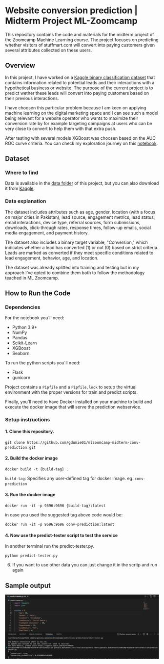 # Website conversion prediction | Midterm Project ML-Zoomcamp

This repository contains the code and materials for the midterm project of the Zoomcamp Machine Learning course. The project focuses on predicting whether visitors of stuffmart.com will convert into paying customers given several attributes collected on these users.

## Overview

In this project, I have worked on a [Kaggle binary classification dataset](https://www.kaggle.com/datasets/muhammadshahidazeem/customer-conversion-dataset-for-stuffmart-com) that contains information related to potential leads and their interactions with a hypothetical business or website. The purpose of the current project is to predict wether these leads will convert into paying customers based on their previous interactions. 

I have choosen this particular problem because I am keen on applying machine learning on the digital marketing space and I can see such a model being relevant for a website operator who wants to maximize their conversion rate by for example targeting campaigns at users who can be very close to convert to help them with that extra push.

After testing with several models XGBoost was choosen based on the AUC ROC curve criteria. You can check my exploration journey on this [notebook](https://github.com/gdumie01/mlzoomcamp-midterm-conv-prediction/blob/main/notebook.ipynb).

## Dataset

### Where to find

Data is available in the [data folder](https://github.com/gdumie01/mlzoomcamp-midterm-conv-prediction/tree/main/data) of this project, but you can also download it from [Kaggle](https://www.kaggle.com/datasets/muhammadshahidazeem/customer-conversion-dataset-for-stuffmart-com).

### Data explanation

The dataset includes attributes such as age, gender, location (with a focus on major cities in Pakistan), lead source, engagement metrics, lead status, email interactions, device type, referral sources, form submissions, downloads, click-through rates, response times, follow-up emails, social media engagement, and payment history. 

The dataset also includes a binary target variable, "Conversion," which indicates whether a lead has converted (1) or not (0) based on strict criteria. Leads are marked as converted if they meet specific conditions related to lead engagement, behavior, age, and location.

The dataset was already splitted into training and testing but in my approach I've opted to combine them both to follow the methodology teached in ML Zoomcamp.

## How to Run the Code

### Dependencies
For the notebook you´ll need:
- Python 3.9+
- NumPy
- Pandas
- Scikit-Learn
- XGBoost
- Seaborn

To run the python scripts you´ll need:
- Flask
- gunicorn

Project contains a `Pipfile` and a `Pipfile.lock` to setup the virtual environment with the proper versions for train and predict scripts.

Finally, you´ll need to have Docker installed on your machine to build and execute the docker image that will serve the prediction webservice.

### Setup instructions

#### 1. Clone this repository.
```
git clone https://github.com/gdumie01/mlzoomcamp-midterm-conv-prediction.git
```
#### 2. Build the docker image
```
docker build -t {build-tag} .
```
`build-tag`: Specifies any user-defined tag for docker image. eg. `conv-prediction`

#### 3. Run the docker image

```
docker run -it -p 9696:9696 {build-tag}:latest
```
in case you used the suggested tag above code would be:
```
docker run -it -p 9696:9696 conv-prediction:latest
```

#### 4. Now use the predict-tester script to test the service
In another terminal run the predict-tester.py.
```
python predict-tester.py
```
6. If you want to use other data you can just change it in the scritp and run again
## Sample output
![Sample output](https://github.com/gdumie01/mlzoomcamp-midterm-conv-prediction/blob/main/data/sample_output.png)
